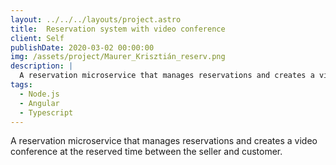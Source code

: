 ```yaml
---
layout: ../../../layouts/project.astro
title:  Reservation system with video conference
client: Self
publishDate: 2020-03-02 00:00:00
img: /assets/project/Maurer_Krisztián_reserv.png
description: |
  A reservation microservice that manages reservations and creates a video conference at the reserved time between the seller and customer.
tags:
  - Node.js
  - Angular
  - Typescript
---
```

A reservation microservice that manages reservations and creates a video conference at the reserved time between the seller and customer.